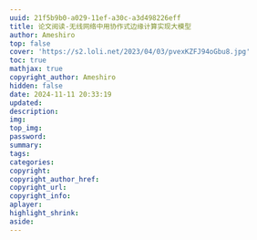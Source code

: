 ```yaml
---
uuid: 21f5b9b0-a029-11ef-a30c-a3d498226eff
title: 论文阅读-无线网络中用协作式边缘计算实现大模型
author: Ameshiro
top: false
cover: 'https://s2.loli.net/2023/04/03/pvexKZFJ94oGbu8.jpg'
toc: true
mathjax: true
copyright_author: Ameshiro
hidden: false
date: 2024-11-11 20:33:19
updated:
description:
img:
top_img:
password:
summary:
tags:
categories:
copyright:
copyright_author_href:
copyright_url:
copyright_info:
aplayer:
highlight_shrink:
aside:
---
```

